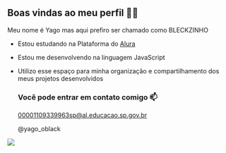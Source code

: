 ## Boas vindas ao meu perfil 👘🥇

Meu nome é Yago mas aqui prefiro ser chamado como BLECKZINHO

- Estou estudando na Plataforma do [Alura](https://www.alura.com.br)
- Estou me desenvolvendo na linguagem JavaScript
- Utilizo esse espaço para minha organização e compartilhamento dos meus projetos desenvolvidos

  ### Você pode entrar em contato comigo 📫

  00001109339963sp@al.educacao.sp.gov.br
  
  @yago_oblack

![](https://media1.tenor.com/m/JcuSfsgy_IoAAAAC/goku-dragon-ball.gif)
